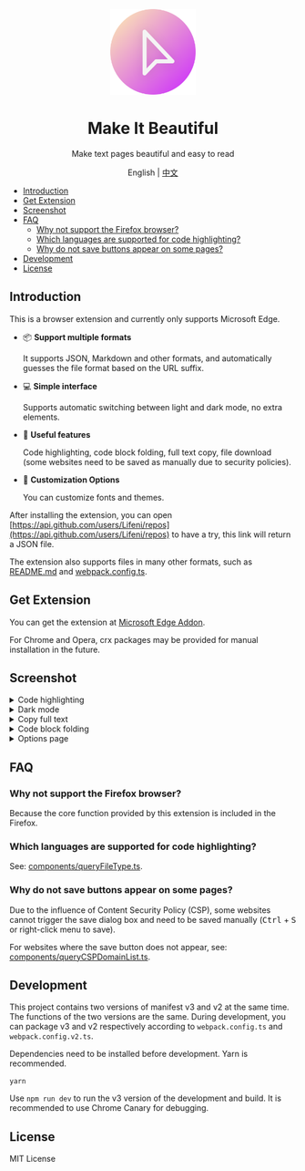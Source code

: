 <p align="center">
  <img width="150px" alt="Logo" src="assets/images/logo.svg" />
</p>

<h1 align="center">Make It Beautiful</h1>
<p align="center">Make text pages beautiful and easy to read</p>
<p align="center">English | <a href="README.zh-CN.md">中文</a></p>

- [Introduction](#introduction)
- [Get Extension](#get-extension)
- [Screenshot](#screenshot)
- [FAQ](#faq)
  - [Why not support the Firefox browser?](#why-not-support-the-firefox-browser)
  - [Which languages are supported for code highlighting?](#which-languages-are-supported-for-code-highlighting)
  - [Why do not save buttons appear on some pages?](#why-do-not-save-buttons-appear-on-some-pages)
- [Development](#development)
- [License](#license)

## Introduction

This is a browser extension and currently only supports Microsoft Edge.

- 📦 **Support multiple formats**

    It supports JSON, Markdown and other formats, and automatically guesses the file format based on the URL suffix.

- 💻 **Simple interface**

    Supports automatic switching between light and dark mode, no extra elements.

- 💾 **Useful features**

    Code highlighting, code block folding, full text copy, file download (some websites need to be saved as manually due to security policies).

- 🎨 **Customization Options**

    You can customize fonts and themes.

After installing the extension, you can open [https://api.github.com/users/Lifeni/repos](https://api.github.com/users/Lifeni/repos) to have a try, this link will return a JSON file.

The extension also supports files in many other formats, such as [README.md](https://raw.githubusercontent.com/Lifeni/make-it-beautiful/master/README.md) and [webpack.config.ts](https://raw.githubusercontent.com/Lifeni/make-it-beautiful/master/webpack.config.ts).

## Get Extension

You can get the extension at [Microsoft Edge Addon](https://microsoftedge.microsoft.com/addons/detail/make-it-beautiful/jjgkadobhgomjcppaojffnlooknkkodd).

For Chrome and Opera, crx packages may be provided for manual installation in the future.

## Screenshot

<details>
   <summary>Code highlighting</summary>

![Code Highlight](docs/light.webp)

</details>

<details>
   <summary>Dark mode</summary>

![Dark Mode](docs/dark.webp)

</details>

<details>
   <summary>Copy full text</summary>

![Copy the full text](docs/copy.webp)

</details>

<details>
   <summary>Code block folding</summary>

![Code block folding](docs/fold.webp)

</details>

<details>
   <summary>Options page</summary>

![Options page](docs/options.webp)

</details>

## FAQ

### Why not support the Firefox browser?

Because the core function provided by this extension is included in the Firefox.

### Which languages are supported for code highlighting?

See: [components/queryFileType.ts](components/queryFileType.ts).

### Why do not save buttons appear on some pages?

Due to the influence of Content Security Policy (CSP), some websites cannot trigger the save dialog box and need to be saved manually (<kbd>Ctrl</kbd> + <kbd>S</kbd> or right-click menu to save).

For websites where the save button does not appear, see: [components/queryCSPDomainList.ts](components/queryCSPDomainList.ts).

## Development

This project contains two versions of manifest v3 and v2 at the same time. The functions of the two versions are the same. During development, you can package v3 and v2 respectively according to `webpack.config.ts` and `webpack.config.v2.ts`.

Dependencies need to be installed before development. Yarn is recommended.

```shell
yarn
```

Use `npm run dev` to run the v3 version of the development and build. It is recommended to use Chrome Canary for debugging.

## License

MIT License

